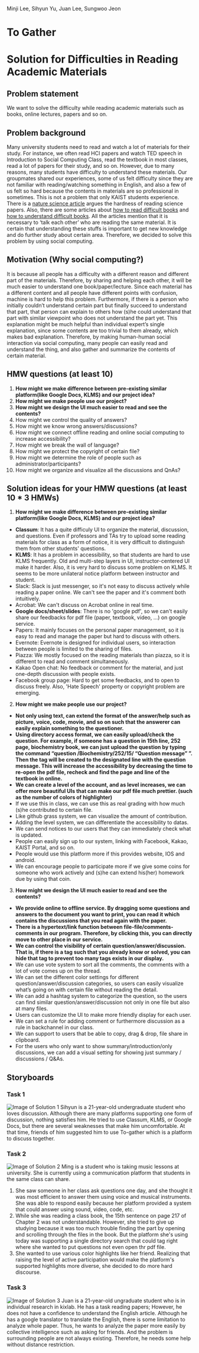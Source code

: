 Minji Lee, Sihyun Yu, Juan Lee, Sungwoo Jeon
# To Gather
# Solution for Difficulties in Reading Academic Materials

## Problem statement
We want to solve the difficulty while reading academic materials such as books, online lectures, papers and so on.

## Problem background
Many university students need to read and watch a lot of materials for their study. For instance, we often read HCI papers and watch TED speech in Introduction to Social Computing Class, read the textbook in most classes, read a lot of papers for their study, and so on. However, due to many reasons, many students have difficulty to understand these materials. Our groupmates shared our experiences, some of us felt difficulty since they are not familiar with reading/watching something in English, and also a few of us felt so hard because the contents in materials are so professional in sometimes. This is not a problem that only KAIST students experience. There is a [nature science article](https://www.nature.com/news/it-s-not-just-you-science-papers-are-getting-harder-to-read-1.21751) argues the hardness of reading science papers. Also, there are some articles about [how to read difficult books](https://bookriot.com/2017/11/09/reading-difficult-books/) and [how to understand difficult books](https://www.thoughtco.com/how-to-understand-a-difficult-book-1857120). All the articles mention that it is necessary to ‘talk each other’ who are reading the same material. It is certain that understanding these stuffs is important to get new knowledge and do further study about certain area. Therefore, we decided to solve this problem by using social computing.

## Motivation (Why social computing?)
It is because all people has a difficulty with a different reason and different part of the materials. Therefore, by sharing and helping each other, it will be much easier to understand one book/paper/lecture. Since each material has a different content and all people have different points with confusion, machine is hard to help 	this problem. Furthermore, if there is a person who initially couldn’t understand certain part but finally succeed to understand that part, that person can explain to others how (s)he could understand that part with similar viewpoint who does not understand the part yet. This explanation might be much helpful than individual expert’s single explanation, since some contents are too trivial to them already, which makes bad explanation. Therefore, by making human-human social interaction via social computing, many people can easily read and understand the thing, and also gather and summarize the contents of certain material.

## HMW questions (at least 10)
1. **How might we make difference between pre-existing similar platform(like Google Docs, KLMS) and our project idea?**
2. **How might we make people use our project?**
3. **How might we design the UI much easier to read and see the contents?**
4. How might we control the quality of answers?
5. How might we know wrong answers/discussions?
6. How might we connect offline reading and online social computing to increase accessibility?
7. How might we break the wall of language?
8. How might we protect the copyright of certain file?
9. How might we determine the role of people such as administrator/participants?
10. How might we organize and visualize all the discussions and QnAs?

## Solution ideas for your HMW questions (at least 10 * 3 HMWs)
1. **How might we make difference between pre-existing similar platform(like Google Docs, KLMS) and our project idea?**
  - **Classum**: It has a quite difficuly UI to organize the material, discussion, and questions. Even if professors and TAs try to upload some reading materials for class as a form of notice, it is very difficult to distinguish them from other students' questions.
  - **KLMS**: It has a problem in accessibility, so that students are hard to use KLMS frequently. Old and multi-step layers in UI, instructor-centered UI make it harder. Also, it is very hard to discuss some problem on KLMS. It seems to be more unilateral notice platform between instructor and student.
  - Slack: Slack is just messenger, so it's not easy to discuss actively while reading a paper online. We can't see the paper and it's comment both intuitively.
  - Acrobat: We can't discuss on Acrobat online in real time.
  - **Google docs/sheet/slides**: There is no 'google pdf', so we can't easily share our feedbacks for pdf file (paper, textbook, video, ...) on google service.
  - Papers: It mainly focuses on the personal paper management, so it is easy to read and manage the paper but hard to discuss with others.
  - Evernote: Evernote is designed for individual users, so interaction between people is limited to the sharing of files.
  - Piazza: We mostly focused on the reading materials than piazza, so it is different to read and comment simultaneously. 
  - Kakao Open chat: No feedback or comment for the material, and just one-depth discussion with people exists.
  - Facebook group page: Hard to get some feedbacks, and to open to discuss freely. Also, 'Hate Speech' property or copyright problem are emerging.

2. **How might we make people use our project?**
  - **Not only using text, can extend the format of the answer/help such as picture, voice, code, movie, and so on such that the answerer can easily explain something to the questioner.** 
  - **Using directory access format, we can easily upload/check the question. For example, if someone has a question in 15th line, 252 page, biochemistry book, we can just upload the question by typing the command “question /Biochemistry/252/15/ “Question message” ”. Then the tag will be created to the designated line with the question message. This will increase the accessibility by decreasing the time to re-open the pdf file, recheck and find the page and line of the textbook in online.** 
  - **We can create a level of the account, and as level increases, we can offer more beautiful UIs that can make our pdf file much prettier. (such as the number of colors of highlighter)**
  - If we use this in class, we can use this as real grading with how much (s)he contributed to certain file.
  - Like github grass system, we can visualize the amount of contribution. 
  - Adding the level system, we can differentiate the accessibility to datas.
  - We can send notices to our users that they can immediately check what is updated.
  - People can easily sign up to our system, linking with Facebook, Kakao, KAIST Portal, and so on.
  - People would use this platform more if this provides website, IOS and android.
  - We can encourage people to participate more if we give some coins for someone who work actively and (s)he can extend his(her) homework due by using that coin.

3. **How might we design the UI much easier to read and see the contents?**
  - **We provide online to offline service. By dragging some questions and answers to the document you want to print, you can read it which contains the discussions that you read again with the paper.**
  - **There is a hypertext/link function between file-file/comments-comments in our program. Therefore, by clicking this, you can directly move to other place in our service.**
  - **We can control the visibility of certain question/answer/discussion. That is, if there is a tag such that you already know or solved, you can hide that tag to prevent too many tags exists in our display.**
  - We can use vote system to sort all the comments, the comments with a lot of vote comes up on the thread.
  - We can set the different color settings for different question/answer/discussion categories, so users can easily visualize what’s going on with certain file without reading the detail.
  - We can add a hashtag system to categorize the question, so the users can find similar question/answer/discussion not only in one file but also at many files. 
  - Users can customize the UI to make more friendly display for each user. 
  - We can set a rule for adding comment or furthermore discussion as a rule in backchannel in our class. 
  - We can support to users that be able to copy, drag & drop, file share in clipboard.
  - For the users who only want to show summary/introduction/only discussions, we can add a visual setting for showing just summary / discussions / Q&As. 

## Storyboards

### Task 1
![Image of Solution 1](./images/1.jpeg)
Sihyun is a 21-year-old undergraduate student who loves discussion. Although there are many platforms supporting one form of discussion, nothing satisfies him. He tried to use Classum, KLMS, or Google Docs, but there are several weaknesses that make him uncomfortable. At that time, friends of him suggested him to use To-gather which is a platform to discuss together. 

### Task 2
![Image of Solution 2](./images/2.jpeg)
Ming is a student who is taking music lessons at university. She is currently using a communication platform that students in the same class can share. 
1. She saw someone in her class ask questions one day, and she thought it was most efficient to answer them using voice and musical instruments. She was able to respond easily because her platform provided a system that could answer using sound, video, code, etc. 
2. While she was reading a class book, the 15th sentence on page 217 of Chapter 2 was not understandable. However, she tried to give up studying because it was too much trouble finding the part by opening and scrolling through the files in the book. But the platform she's using today was supporting a single directory search that could tag right where she wanted to put questions not even open thr pdf file. 
3. She wanted to use various color highlights like her friend. Realizing that raising the level of active participation would make the platform's supported highlights more diverse, she decided to do more hard discourse.

### Task 3
![Image of Solution 3](./images/3.jpeg)
Juan is a 21-year-old ungraduate student who is in individual research in kixlab. He has a task reading papers; However, he does not have a confidence to understand the English article. Although he has a google translator to translate the English, there is some limitation to analyze whole paper. Thus, he wants to analyze the paper more easily by collective intelligence such as asking for friends. And the problem is surrounding people are not always existing. Therefore, he needs some help without distance restriction. 